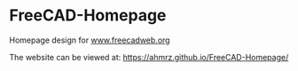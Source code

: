 # FreeCAD-Homepage
Homepage design for www.freecadweb.org

The website can be viewed at: https://ahmrz.github.io/FreeCAD-Homepage/
